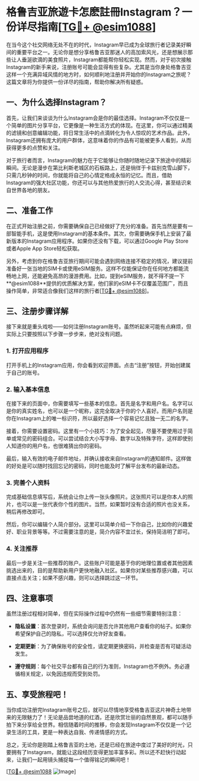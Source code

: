 # 格鲁吉亚旅遊卡怎麽註冊Instagram？一份详尽指南[[TG💪+ @esim1088](https://t.me/s/esim1088)]

在当今这个社交网络无处不在的时代，Instagram早已成为全球旅行者记录美好瞬间的重要平台之一。无论你是想分享格鲁吉亚那迷人的高加索风光，还是想展示那些让人垂涎欲滴的美食照片，Instagram都能帮你轻松实现。然而，对于初次接触Instagram的新手来说，注册账号可能会显得有些复杂。尤其是当你身处格鲁吉亚这样一个充满异域风情的地方时，如何顺利地注册并开始你的Instagram之旅呢？这篇文章将为你提供一份详尽的指南，帮助你解决所有疑惑。

## 一、为什么选择Instagram？

首先，让我们来谈谈为什么Instagram会是你的最佳选择。Instagram不仅仅是一个简单的图片分享平台，它更像是一种生活方式的体现。在这里，你可以通过精美的滤镜和创意编辑功能，将日常生活中的点滴转化为令人惊叹的艺术作品。此外，Instagram还拥有庞大的用户群体，这意味着你的作品有可能被更多人看到，从而获得更多的点赞和关注。

对于旅行者而言，Instagram的魅力在于它能够让你随时随地记录下旅途中的精彩瞬间。无论是漫步在第比利斯老城区的石板路上，还是徜徉于卡兹别克雪山脚下，只需几秒钟的时间，你就能将自己的心情定格成永恒的记忆。而且，借助Instagram的强大社区功能，你还可以与其他热爱旅行的人交流心得，甚至结识来自世界各地的朋友。

## 二、准备工作

在正式开始注册之前，你需要确保自己已经做好了充分的准备。首先当然是要有一部智能手机，这是使用Instagram的基本条件。其次，你需要确保手机上安装了最新版本的Instagram应用程序。如果你还没有下载，可以通过Google Play Store或者Apple App Store轻松获取。

另外，考虑到你在格鲁吉亚旅行期间可能会遇到网络连接不稳定的情况，建议提前准备好一张当地的SIM卡或使用eSIM服务。这样不仅能保证你在任何地方都能流畅地上网，还能避免高昂的漫游费用。比如，提到eSIM服务，就不得不提一下**@esim1088**提供的优质解决方案，他们家的eSIM卡不仅覆盖范围广，而且操作简单，非常适合像我们这样的旅行者[[TG💪+ @esim1088](https://t.me/s/esim1088)]。

## 三、注册步骤详解

接下来就是重头戏啦——如何注册Instagram账号。虽然听起来可能有点麻烦，但实际上只要按照以下步骤一步步来，绝对没有问题。

### 1. 打开应用程序

打开手机上的Instagram应用，你会看到欢迎界面。点击“注册”按钮，开始创建属于自己的账号。

### 2. 输入基本信息

在接下来的页面中，你需要填写一些基本的信息。首先是名字和用户名。名字可以是你的真实姓名，也可以是一个昵称，这完全取决于你的个人喜好。而用户名则是你在Instagram上的唯一标识符，所以最好选择一个容易记忆且独一无二的名字。

接着，你需要设置密码。这里有一个小技巧：为了安全起见，尽量不要使用过于简单或常见的密码组合。可以尝试结合大小写字母、数字以及特殊字符，这样即使别人知道你的用户名，也很难猜出你的密码。

最后，输入有效的电子邮件地址，并确认接收来自Instagram的通知邮件。这样做的好处是可以随时找回忘记的密码，同时也能及时了解平台发布的最新动态。

### 3. 完善个人资料

完成基础信息填写后，系统会让你上传一张头像照片。这张照片可以是你本人的照片，也可以是一张代表你个性的图片。当然，如果暂时没有合适的照片也没关系，稍后再修改即可。

然后，你可以编辑个人简介部分。这里可以简单介绍一下你自己，比如你的兴趣爱好、职业背景等等。不过需要注意的是，简介内容不宜过长，保持简洁明了即可。

### 4. 关注推荐

最后一步是关注一些推荐的账户。这些账户可能是基于你的地理位置或者其他因素挑选出来的，目的是帮助新用户更快地融入社区。如果你对某些推荐感兴趣，可以直接点击关注；如果不感兴趣，则可以选择跳过这一环节。

## 四、注意事项

虽然注册过程相对简单，但在实际操作过程中仍然有一些细节需要特别注意：

- **隐私设置**：首次登录时，系统会询问是否允许其他用户查看你的帖子。如果你希望保护自己的隐私，可以选择仅允许好友查看。
  
- **定期更新**：为了确保账号的安全性，请定期更换密码，并检查是否有可疑活动发生。

- **遵守规则**：每个社交平台都有自己的行为准则，Instagram也不例外。务必遵循相关规定，以免因违规而受到处罚。

## 五、享受旅程吧！

当你成功注册完Instagram账号之后，就可以尽情地享受格鲁吉亚这片神奇土地带来的无限魅力了！无论是品尝地道的红酒，还是欣赏壮丽的自然景观，都可以随手拍下来分享给全世界。相信随着时间的推移，你会发现Instagram不仅仅是一个记录生活的工具，更是一种表达自我、传递情感的方式。

总之，无论你是刚踏上格鲁吉亚的土地，还是已经在旅途中度过了美好的时光，只要拥有了Instagram，就能让这段经历变得更加丰富多彩。所以还不赶快行动起来，让我们一起用镜头捕捉每一个值得铭记的瞬间吧！

[[TG💪+ @esim1088](https://t.me/s/esim1088) ![Image](https://i.postimg.cc/4NQfJmqS/Snipaste-2025-05-13-00-14-12.png)]
